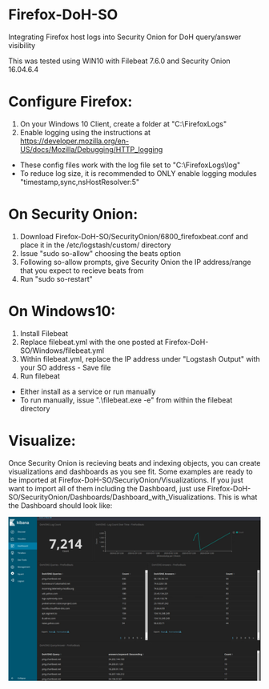 # Firefox-DoH-SO
Integrating Firefox host logs into Security Onion for DoH query/answer visibility

This was tested using WIN10 with Filebeat 7.6.0 and Security Onion 16.04.6.4

# Configure Firefox:
1. On your Windows 10 Client, create a folder at "C:\FirefoxLogs\"
2. Enable logging using the instructions at https://developer.mozilla.org/en-US/docs/Mozilla/Debugging/HTTP_logging
 - These config files work with the log file set to "C:\FirefoxLogs\log"
 - To reduce log size, it is recommended to ONLY enable logging modules "timestamp,sync,nsHostResolver:5"
 
# On Security Onion:
1. Download Firefox-DoH-SO/SecurityOnion/6800_firefoxbeat.conf and place it in the /etc/logstash/custom/ directory
2. Issue "sudo so-allow" choosing the beats option
3. Following so-allow prompts, give Security Onion the IP address/range that you expect to recieve beats from
4. Run "sudo so-restart"

# On Windows10:
1. Install Filebeat
2. Replace filebeat.yml with the one posted at Firefox-DoH-SO/Windows/filebeat.yml
3. Within filebeat.yml, replace the IP address under "Logstash Output" with your SO address - Save file
4. Run filebeat
  - Either install as a service or run manually
  - To run manually, issue ".\filebeat.exe -e" from within the filebeat directory

# Visualize:
Once Security Onion is recieving beats and indexing objects, you can create visualizations and dashboards as you see fit. Some examples are ready to be imported at Firefox-DoH-SO/SecuriyOnion/Visualizations. If you just want to import all of them including the Dashboard, just use Firefox-DoH-SO/SecurityOnion/Dashboards/Dashboard_with_Visualizations. This is what the Dashboard should look like:

![DoH Dashboard](DoH_Dashboard.JPG)
